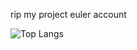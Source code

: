 rip my project euler account

![Top Langs](https://github-readme-stats.vercel.app/api/top-langs/?username=rubixmaster21&layout=compact)
<!---
rubixmaster21/rubixmaster21 is a ✨ special ✨ repository because its `README.md` (this file) appears on your GitHub profile.
You can click the Preview link to take a look at your changes.
--->

